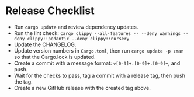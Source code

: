 # Release Checklist

- Run `cargo update` and review dependency updates.
- Run the lint check: `cargo clippy --all-features -- --deny warnings --deny clippy::pedantic --deny clippy::nursery`
- Update the CHANGELOG.
- Update version numbers in `Cargo.toml`, then run `cargo update -p zman` so that the Cargo.lock is updated.
- Create a commit with a message format: `v[0-9]+.[0-9]+.[0-9]+`, and push.
- Wait for the checks to pass, tag a commit with a release tag, then push the tag.
- Create a new GitHub release with the created tag above.
